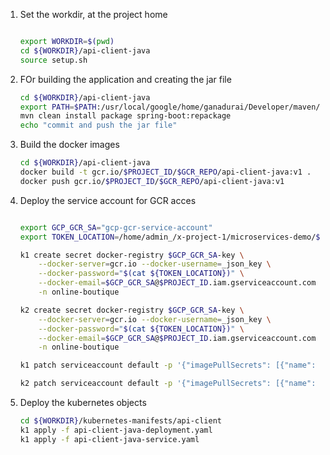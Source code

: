 
1. Set the workdir, at the project home
    ```bash
    
    export WORKDIR=$(pwd)
    cd ${WORKDIR}/api-client-java
    source setup.sh
    ```

1. FOr building the application and creating the jar file
    ```bash
    cd ${WORKDIR}/api-client-java
    export PATH=$PATH:/usr/local/google/home/ganadurai/Developer/maven/apache-maven-3.8.5/bin
    mvn clean install package spring-boot:repackage
    echo "commit and push the jar file"
    ```

1. Build the docker images
    ```bash
    cd ${WORKDIR}/api-client-java
    docker build -t gcr.io/$PROJECT_ID/$GCR_REPO/api-client-java:v1 .
    docker push gcr.io/$PROJECT_ID/$GCR_REPO/api-client-java:v1
    ```

1. Deploy the service account for GCR acces
    ```bash

    export GCP_GCR_SA="gcp-gcr-service-account"
    export TOKEN_LOCATION=/home/admin_/x-project-1/microservices-demo/${GCP_GCR_SA}.json

    k1 create secret docker-registry $GCP_GCR_SA-key \
        --docker-server=gcr.io --docker-username=_json_key \
        --docker-password="$(cat ${TOKEN_LOCATION})" \
        --docker-email=$GCP_GCR_SA@$PROJECT_ID.iam.gserviceaccount.com \
        -n online-boutique

    k2 create secret docker-registry $GCP_GCR_SA-key \
        --docker-server=gcr.io --docker-username=_json_key \
        --docker-password="$(cat ${TOKEN_LOCATION})" \
        --docker-email=$GCP_GCR_SA@$PROJECT_ID.iam.gserviceaccount.com \
        -n online-boutique

    k1 patch serviceaccount default -p '{"imagePullSecrets": [{"name": "gcp-gcr-service-account-key"}]}' -n online-boutique

    k2 patch serviceaccount default -p '{"imagePullSecrets": [{"name": "gcp-gcr-service-account-key"}]}' -n online-boutique
    ```

1. Deploy the kubernetes objects
    ```bash
    cd ${WORKDIR}/kubernetes-manifests/api-client
    k1 apply -f api-client-java-deployment.yaml
    k1 apply -f api-client-java-service.yaml
    ```




